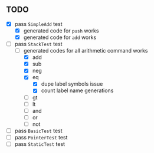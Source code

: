 ## TODO
- [x] pass `SimpleAdd` test
    - [x] generated code for `push` works
    - [x] generated code for `add` works
- [ ] pass `StackTest` test
    - [ ] generated codes for all arithmetic command works
        - [x] add
        - [x] sub
        - [x] neg
        - [x] eq
            - [x] dupe label symbols issue
            - [x] count label name generations
        - [ ] gt
        - [ ] lt
        - [ ] and
        - [ ] or
        - [ ] not
- [ ] pass `BasicTest` test
- [ ] pass `PointerTest` test
- [ ] pass `StaticTest` test
